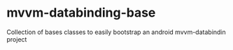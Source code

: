 # mvvm-databinding-base
Collection of bases classes to easily bootstrap an android mvvm-databindin project
